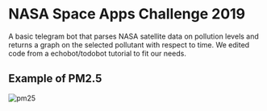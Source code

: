 # NASA Space Apps Challenge 2019
A basic telegram bot that parses NASA satellite data on pollution levels and returns a graph on the selected pollutant with respect to time. We edited code from a echobot/todobot tutorial to fit our needs.

## Example of PM2.5 
![pm25](https://user-images.githubusercontent.com/43946966/84022355-ae34e480-a9b8-11ea-883e-b3fbc9cd4163.png)

